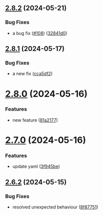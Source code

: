 ## [2.8.2](https://github.com/frtibble/test-repo/compare/v2.8.1...v2.8.2) (2024-05-21)


### Bug Fixes

* a bug fix ([#108](https://github.com/frtibble/test-repo/issues/108)) ([32841d0](https://github.com/frtibble/test-repo/commit/32841d05198d342d6b1540c0c7943c0140ef75bc))



## [2.8.1](https://github.com/frtibble/test-repo/compare/v2.8.0...v2.8.1) (2024-05-17)


### Bug Fixes

* a new fix ([cca5df2](https://github.com/frtibble/test-repo/commit/cca5df2c64158fa27c0582b269d441cfde84c6fd))



# [2.8.0](https://github.com/frtibble/test-repo/compare/v2.7.0...v2.8.0) (2024-05-16)


### Features

* new feature ([81a2177](https://github.com/frtibble/test-repo/commit/81a2177c2a56ec3b35d7b30bd24d790692513656))



# [2.7.0](https://github.com/frtibble/test-repo/compare/v2.6.2...v2.7.0) (2024-05-16)


### Features

* update yaml ([3f945be](https://github.com/frtibble/test-repo/commit/3f945be2a85242c5eac9832da32c31989111e0db))



## [2.6.2](https://github.com/frtibble/test-repo/compare/v2.6.1...v2.6.2) (2024-05-15)


### Bug Fixes

* resolved unexpected behaviour ([8f87751](https://github.com/frtibble/test-repo/commit/8f8775155be779aa29c26788491271a1da81ba14))




